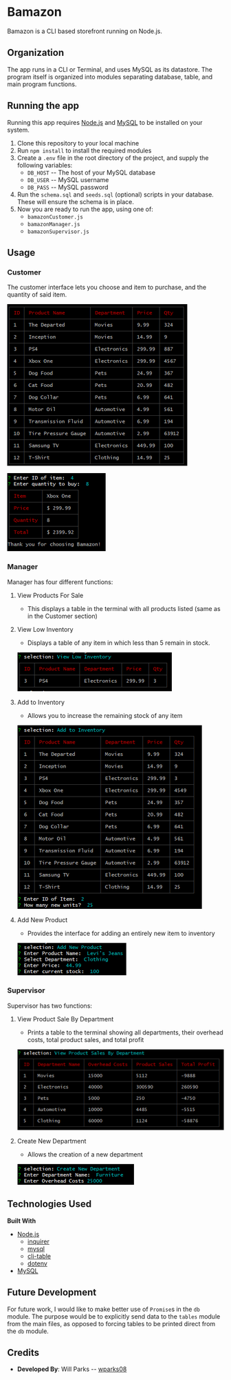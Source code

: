 # Bamazon

Bamazon is a CLI based storefront running on Node.js.

## Organization

The app runs in a CLI or Terminal, and uses MySQL as its datastore. The program itself is organized into modules separating database, table, and main program functions.

## Running the app

Running this app requires [Node.js](https://www.nodejs.org) and [MySQL](https://www.mysql.com/) to be installed on your system.

1. Clone this repository to your local machine
2. Run `npm install` to install the required modules
3. Create a `.env` file in the root directory of the project, and supply the following variables:
    - `DB_HOST` -- The host of your MySQL database
    - `DB_USER` -- MySQL username
    - `DB_PASS` -- MySQL password
4. Run the `schema.sql` and `seeds.sql` (optional) scripts in your database. These will ensure the schema is in place.
5. Now you are ready to run the app, using one of:
    - `bamazonCustomer.js`
    - `bamazonManager.js`
    - `bamazonSupervisor.js`

## Usage

### Customer

The customer interface lets you choose and item to purchase, and the quantity of said item.

![Product Table](./assets/img/product-table.png)

![Order Fulfilled](./assets/img/customer-order-fill.png)


### Manager

Manager has four different functions:

1. View Products For Sale
    - This displays a table in the terminal with all products listed (same as in the Customer section)
2. View Low Inventory
    - Displays a table of any item in which less than 5 remain in stock.

    ![View Low Inventory](./assets/img/low-inventory.png)
3. Add to Inventory
    - Allows you to increase the remaining stock of any item

    ![Add To Inventory](./assets/img/add-to-inventory.png)
4. Add New Product
    - Provides the interface for adding an entirely new item to inventory

    ![Add New Product](./assets/img/add-new-product.png)

### Supervisor

Supervisor has two functions:

1. View Product Sale By Department
    - Prints a table to the terminal showing all departments, their overhead costs, total product sales, and total profit
    
    ![View Product Sales By Department](./assets/img/department-sales.png)
2. Create New Department
    - Allows the creation of a new department

    ![Create New Department](./assets/img/create-new-department.png)

## Technologies Used
<b>Built With</b>
* [Node.js](https://www.nodejs.org)
    - [inquirer](https://www.npmjs.com/package/inquirer)
    - [mysql](https://www.npmjs.com/package/mysql)
    - [cli-table](https://www.npmjs.com/package/cli-table)
    - [dotenv](https://www.npmjs.com/package/dotenv)
* [MySQL](https://www.mysql.com)

## Future Development

For future work, I would like to make better use of `Promise`s in the `db` module. The purpose would be to explicitly send data to the `tables` module from the main files, as opposed to forcing tables to be printed direct from the `db` module.

## Credits

- <b>Developed By</b>: Will Parks -- [wparks08](https://www.github.com/wparks08)